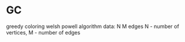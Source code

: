# GC
greedy coloring welsh powell algorithm
data:
N M
edges
N - number of vertices, M - number of edges
